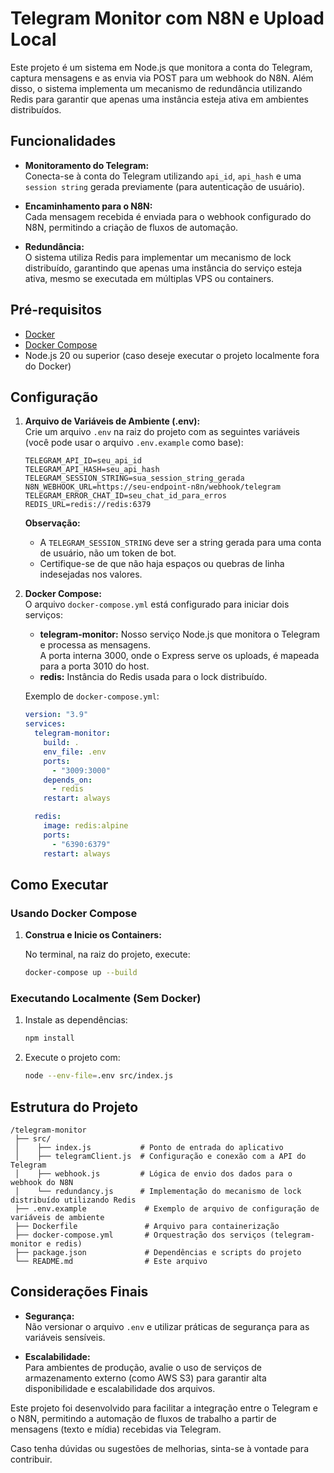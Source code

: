 # Telegram Monitor com N8N e Upload Local

Este projeto é um sistema em Node.js que monitora a conta do Telegram, captura mensagens e as envia via POST para um webhook do N8N. Além disso, o sistema implementa um mecanismo de redundância utilizando Redis para garantir que apenas uma instância esteja ativa em ambientes distribuídos.

## Funcionalidades

- **Monitoramento do Telegram:**  
  Conecta-se à conta do Telegram utilizando `api_id`, `api_hash` e uma `session string` gerada previamente (para autenticação de usuário).

- **Encaminhamento para o N8N:**  
  Cada mensagem recebida é enviada para o webhook configurado do N8N, permitindo a criação de fluxos de automação.

- **Redundância:**  
  O sistema utiliza Redis para implementar um mecanismo de lock distribuído, garantindo que apenas uma instância do serviço esteja ativa, mesmo se executada em múltiplas VPS ou containers.

## Pré-requisitos

- [Docker](https://docs.docker.com/get-docker/)
- [Docker Compose](https://docs.docker.com/compose/install/)
- Node.js 20 ou superior (caso deseje executar o projeto localmente fora do Docker)

## Configuração

1. **Arquivo de Variáveis de Ambiente (.env):**  
   Crie um arquivo `.env` na raiz do projeto com as seguintes variáveis (você pode usar o arquivo `.env.example` como base):

   ```dotenv
   TELEGRAM_API_ID=seu_api_id
   TELEGRAM_API_HASH=seu_api_hash
   TELEGRAM_SESSION_STRING=sua_session_string_gerada
   N8N_WEBHOOK_URL=https://seu-endpoint-n8n/webhook/telegram
   TELEGRAM_ERROR_CHAT_ID=seu_chat_id_para_erros
   REDIS_URL=redis://redis:6379
   ```

   **Observação:**  
   - A `TELEGRAM_SESSION_STRING` deve ser a string gerada para uma conta de usuário, não um token de bot.
   - Certifique-se de que não haja espaços ou quebras de linha indesejadas nos valores.

2. **Docker Compose:**  
   O arquivo `docker-compose.yml` está configurado para iniciar dois serviços:
   - **telegram-monitor:** Nosso serviço Node.js que monitora o Telegram e processa as mensagens.  
     A porta interna 3000, onde o Express serve os uploads, é mapeada para a porta 3010 do host.
   - **redis:** Instância do Redis usada para o lock distribuído.

   Exemplo de `docker-compose.yml`:

   ```yaml
   version: "3.9"
   services:
     telegram-monitor:
       build: .
       env_file: .env
       ports:
         - "3009:3000"
       depends_on:
         - redis
       restart: always

     redis:
       image: redis:alpine
       ports:
         - "6390:6379"
       restart: always
   ```

## Como Executar

### Usando Docker Compose

1. **Construa e Inicie os Containers:**

   No terminal, na raiz do projeto, execute:

   ```bash
   docker-compose up --build
   ```


### Executando Localmente (Sem Docker)

1. Instale as dependências:

   ```bash
   npm install
   ```

2. Execute o projeto com:

   ```bash
   node --env-file=.env src/index.js
   ```

## Estrutura do Projeto

```
/telegram-monitor
 ├── src/
 │    ├── index.js           # Ponto de entrada do aplicativo
 │    ├── telegramClient.js  # Configuração e conexão com a API do Telegram
 │    ├── webhook.js         # Lógica de envio dos dados para o webhook do N8N
 │    └── redundancy.js      # Implementação do mecanismo de lock distribuído utilizando Redis
 ├── .env.example             # Exemplo de arquivo de configuração de variáveis de ambiente
 ├── Dockerfile               # Arquivo para containerização
 ├── docker-compose.yml       # Orquestração dos serviços (telegram-monitor e redis)
 ├── package.json             # Dependências e scripts do projeto
 └── README.md                # Este arquivo
```

## Considerações Finais

- **Segurança:**  
  Não versionar o arquivo `.env` e utilizar práticas de segurança para as variáveis sensíveis.

- **Escalabilidade:**  
  Para ambientes de produção, avalie o uso de serviços de armazenamento externo (como AWS S3) para garantir alta disponibilidade e escalabilidade dos arquivos.

Este projeto foi desenvolvido para facilitar a integração entre o Telegram e o N8N, permitindo a automação de fluxos de trabalho a partir de mensagens (texto e mídia) recebidas via Telegram.

Caso tenha dúvidas ou sugestões de melhorias, sinta-se à vontade para contribuir.

